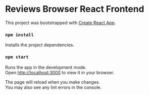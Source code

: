 # Reviews Browser React Frontend
This project was bootstrapped with [Create React App](https://github.com/facebook/create-react-app).

### `npm install`
Installs the project dependencies.

### `npm start`
Runs the app in the development mode.\
Open [http://localhost:3000](http://localhost:3000) to view it in your browser.

The page will reload when you make changes.\
You may also see any lint errors in the console.
